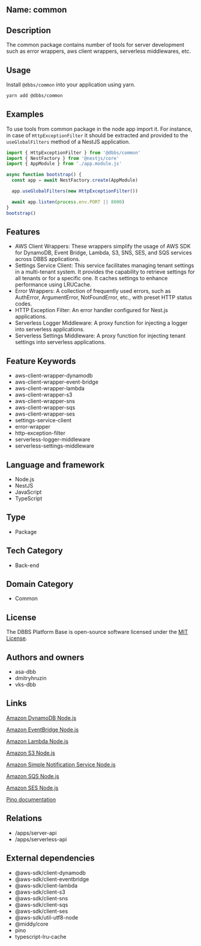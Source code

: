 ## Name: common

## Description

The common package contains number of tools for server development such as error wrappers, aws client wrappers, serverless middlewares, etc.

## Usage

Install `@dbbs/common` into your application using yarn.

```bash
yarn add @dbbs/common
```

## Examples

To use tools from common package in the node app import it. For instance, in case of `HttpExceptionFilter` it should be extracted and provided to the `useGlobalFilters` method of a NestJS application.

```ts
import { HttpExceptionFilter } from '@dbbs/common'
import { NestFactory } from '@nestjs/core'
import { AppModule } from './app.module.js'

async function bootstrap() {
  const app = await NestFactory.create(AppModule)

  app.useGlobalFilters(new HttpExceptionFilter())

  await app.listen(process.env.PORT || 8000)
}
bootstrap()
```

## Features

- AWS Client Wrappers: These wrappers simplify the usage of AWS SDK for DynamoDB, Event Bridge, Lambda, S3, SNS, SES, and SQS services across DBBS applications.
- Settings Service Client: This service facilitates managing tenant settings in a multi-tenant system. It provides the capability to retrieve settings for all tenants or for a specific one. It caches settings to enhance performance using LRUCache.
- Error Wrappers: A collection of frequently used errors, such as AuthError, ArgumentError, NotFoundError, etc., with preset HTTP status codes.
- HTTP Exception Filter: An error handler configured for Nest.js applications.
- Serverless Logger Middleware: A proxy function for injecting a logger into serverless applications.
- Serverless Settings Middleware: A proxy function for injecting tenant settings into serverless applications.

## Feature Keywords

- aws-client-wrapper-dynamodb
- aws-client-wrapper-event-bridge
- aws-client-wrapper-lambda
- aws-client-wrapper-s3
- aws-client-wrapper-sns
- aws-client-wrapper-sqs
- aws-client-wrapper-ses
- settings-service-client
- error-wrapper
- http-exception-filter
- serverless-logger-middleware
- serverless-settings-middleware

## Language and framework

- Node.js
- NestJS
- JavaScript
- TypeScript

## Type

- Package

## Tech Category

- Back-end

## Domain Category

- Common

## License

The DBBS Platform Base is open-source software licensed under the [MIT License](LICENSE).

## Authors and owners

- asa-dbb
- dmitryhruzin
- vks-dbb

## Links

[Amazon DynamoDB Node.js](https://docs.aws.amazon.com/sdk-for-javascript/v2/developer-guide/dynamodb-examples.html)

[Amazon EventBridge Node.js](https://docs.aws.amazon.com/eventbridge/latest/userguide/eb-tutorial-get-started.html)

[Amazon Lambda Node.js](https://docs.aws.amazon.com/lambda/latest/dg/lambda-samples.html)

[Amazon S3 Node.js](https://docs.aws.amazon.com/sdk-for-javascript/v2/developer-guide/s3-node-examples.html)

[Amazon Simple Notification Service Node.js](https://docs.aws.amazon.com/sdk-for-javascript/v2/developer-guide/sns-examples.html)

[Amazon SQS Node.js](https://docs.aws.amazon.com/sdk-for-javascript/v2/developer-guide/sqs-examples.html)

[Amazon SES Node.js](https://docs.aws.amazon.com/sdk-for-javascript/v2/developer-guide/ses-examples.html)

[Pino documentation](https://github.com/pinojs/pino/tree/master/docs)

## Relations

- /apps/server-api
- /apps/serverless-api

## External dependencies

- @aws-sdk/client-dynamodb
- @aws-sdk/client-eventbridge
- @aws-sdk/client-lambda
- @aws-sdk/client-s3
- @aws-sdk/client-sns
- @aws-sdk/client-sqs
- @aws-sdk/client-ses
- @aws-sdk/util-utf8-node
- @middy/core
- pino
- typescript-lru-cache
